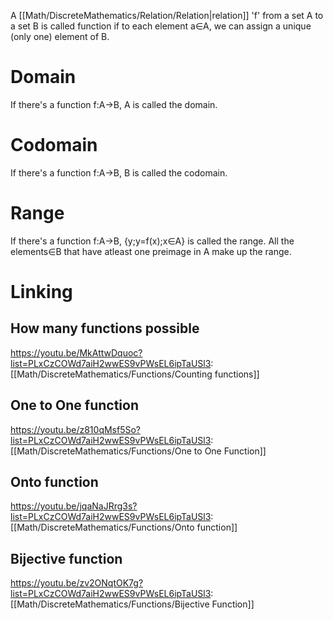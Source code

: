 A [[Math/DiscreteMathematics/Relation/Relation|relation]] 'f' from a set A to a set B is called function if to each element a∈A, we can assign a unique (only one) element of B.

# Domain
If there's a function f:A→B, A is called the domain.

# Codomain
If there's a function f:A→B, B is called the codomain.

# Range
If there's a function f:A→B, {y;y=f(x);x∈A} is called the range.
All the elements∈B that have atleast one preimage in A make up the range.


# Linking
## How many functions possible
https://youtu.be/MkAttwDquoc?list=PLxCzCOWd7aiH2wwES9vPWsEL6ipTaUSl3: [[Math/DiscreteMathematics/Functions/Counting functions]]

## One to One function
https://youtu.be/z810qMsf5So?list=PLxCzCOWd7aiH2wwES9vPWsEL6ipTaUSl3: [[Math/DiscreteMathematics/Functions/One to One Function]]

## Onto function
https://youtu.be/jqaNaJRrg3s?list=PLxCzCOWd7aiH2wwES9vPWsEL6ipTaUSl3: [[Math/DiscreteMathematics/Functions/Onto function]]

## Bijective function
https://youtu.be/zv2ONqtOK7g?list=PLxCzCOWd7aiH2wwES9vPWsEL6ipTaUSl3: [[Math/DiscreteMathematics/Functions/Bijective Function]]
